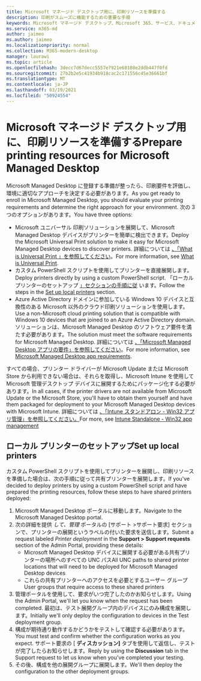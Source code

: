 ```yaml
---
title: Microsoft マネージド デスクトップ用に、印刷リソースを準備する
description: 印刷がスムーズに機能するための重要な手順
keywords: Microsoft マネージド デスクトップ、Microsoft 365、サービス、ドキュメント
ms.service: m365-md
author: jaimeo
ms.author: jaimeo
ms.localizationpriority: normal
ms.collection: M365-modern-desktop
manager: laurawi
ms.topic: article
ms.openlocfilehash: 3decc7d67decc5557e7921e68108e2ddb447f0fd
ms.sourcegitcommit: 27b2b2e5c41934b918cac2c171556c45e36661bf
ms.translationtype: MT
ms.contentlocale: ja-JP
ms.lasthandoff: 03/19/2021
ms.locfileid: "50924554"
---
```

# <a name="prepare-printing-resources-for-microsoft-managed-desktop"></a><span data-ttu-id="885d2-104">Microsoft マネージド デスクトップ用に、印刷リソースを準備する</span><span class="sxs-lookup"><span data-stu-id="885d2-104">Prepare printing resources for Microsoft Managed Desktop</span></span>

<span data-ttu-id="885d2-105">Microsoft Managed Desktop に登録する準備が整ったら、印刷要件を評価し、環境に適切なアプローチを決定する必要があります。</span><span class="sxs-lookup"><span data-stu-id="885d2-105">As you get ready to enroll in Microsoft Managed Desktop, you should evaluate your printing requirements and determine the right approach for your environment.</span></span> <span data-ttu-id="885d2-106">次の 3 つのオプションがあります。</span><span class="sxs-lookup"><span data-stu-id="885d2-106">You have three options:</span></span>
 
- <span data-ttu-id="885d2-107">Microsoft ユニバーサル 印刷ソリューションを展開して、Microsoft Managed Desktop デバイスがプリンターを簡単に検出できます。</span><span class="sxs-lookup"><span data-stu-id="885d2-107">Deploy the Microsoft Universal Print solution to make it easy for Microsoft Managed Desktop devices to discover printers.</span></span> <span data-ttu-id="885d2-108">詳細については [、「What is Universal Print 」を参照してください](/universal-print/fundamentals/universal-print-whatis)。</span><span class="sxs-lookup"><span data-stu-id="885d2-108">For more information, see [What is Universal Print](/universal-print/fundamentals/universal-print-whatis).</span></span>
- <span data-ttu-id="885d2-109">カスタム PowerShell スクリプトを使用してプリンターを直接展開します。</span><span class="sxs-lookup"><span data-stu-id="885d2-109">Deploy printers directly by using a custom PowerShell script.</span></span> <span data-ttu-id="885d2-110">「ローカル プリンターのセットアップ [」セクションの手順に従](#set-up-local-printers) います。</span><span class="sxs-lookup"><span data-stu-id="885d2-110">Follow the steps in the [Set up local printers](#set-up-local-printers) section.</span></span>
- <span data-ttu-id="885d2-111">Azure Active Directory ドメインに参加している Windows 10 デバイスと互換性のある Microsoft 以外のクラウド印刷ソリューションを使用します。</span><span class="sxs-lookup"><span data-stu-id="885d2-111">Use a non-Microsoft cloud printing solution that is compatible with Windows 10 devices that are joined to an Azure Active Directory domain.</span></span> <span data-ttu-id="885d2-112">ソリューションは、Microsoft Managed Desktop のソフトウェア要件を満たす必要があります。</span><span class="sxs-lookup"><span data-stu-id="885d2-112">The solution must meet the software requirements for Microsoft Managed Desktop.</span></span> <span data-ttu-id="885d2-113">詳細については [、「Microsoft Managed Desktop アプリの要件」を参照してください](../service-description/mmd-app-requirements.md)。</span><span class="sxs-lookup"><span data-stu-id="885d2-113">For more information, see [Microsoft Managed Desktop app requirements](../service-description/mmd-app-requirements.md).</span></span>
 
<span data-ttu-id="885d2-114">すべての場合、プリンター ドライバーが Microsoft Update または Microsoft Store から利用できない場合は、それらを取得し、Microsoft Intune を使用して Microsoft 管理デスクトップ デバイスに展開するためにパッケージ化する必要があります。</span><span class="sxs-lookup"><span data-stu-id="885d2-114">In all cases, if the printer drivers are not available from Microsoft Update or the Microsoft Store, you'll have to obtain them yourself and have them packaged for deployment to your Microsoft Managed Desktop devices with Microsoft Intune.</span></span> <span data-ttu-id="885d2-115">詳細については [、「Intune スタンドアロン - Win32 アプリ管理」を参照してください。](/mem/intune/apps/apps-win32-app-management)</span><span class="sxs-lookup"><span data-stu-id="885d2-115">For more, see [Intune Standalone - Win32 app management](/mem/intune/apps/apps-win32-app-management)</span></span>

## <a name="set-up-local-printers"></a><span data-ttu-id="885d2-116">ローカル プリンターのセットアップ</span><span class="sxs-lookup"><span data-stu-id="885d2-116">Set up local printers</span></span>

<span data-ttu-id="885d2-117">カスタム PowerShell スクリプトを使用してプリンターを展開し、印刷リソースを準備した場合は、次の手順に従って共有プリンターを展開します。</span><span class="sxs-lookup"><span data-stu-id="885d2-117">If you've decided to deploy printers by using a custom PowerShell script and have prepared the printing resources, follow these steps to have shared printers deployed:</span></span>

1.  <span data-ttu-id="885d2-118">Microsoft Managed Desktop ポータルに移動します。</span><span class="sxs-lookup"><span data-stu-id="885d2-118">Navigate to the Microsoft Managed Desktop portal.</span></span>
2.  <span data-ttu-id="885d2-119">次の詳細を提供 *して、管理* ポータルの [サポート >サポート要求] セクションで、プリンターの展開というラベルの付いた要求を送信します。</span><span class="sxs-lookup"><span data-stu-id="885d2-119">Submit a request labeled *Printer deployment* in the **Support > Support requests** section of the Admin Portal, providing these details:</span></span>
    - <span data-ttu-id="885d2-120">Microsoft Managed Desktop デバイスに展開する必要がある共有プリンターの場所へのすべての UNC パス</span><span class="sxs-lookup"><span data-stu-id="885d2-120">All UNC paths to shared printer locations that will need to be deployed for Microsoft Managed Desktop devices</span></span>
    - <span data-ttu-id="885d2-121">これらの共有プリンターへのアクセスを必要とするユーザー グループ</span><span class="sxs-lookup"><span data-stu-id="885d2-121">User groups that require access to these shared printers</span></span>
3.  <span data-ttu-id="885d2-122">管理ポータルを使用して、要求がいつ完了したのかお知らせします。</span><span class="sxs-lookup"><span data-stu-id="885d2-122">Using the Admin Portal, we'll let you know when the request has been completed.</span></span> <span data-ttu-id="885d2-123">最初は、テスト展開グループ内のデバイスにのみ構成を展開します。</span><span class="sxs-lookup"><span data-stu-id="885d2-123">Initially we'll only deploy the configuration to devices in the Test deployment group.</span></span>
4.  <span data-ttu-id="885d2-124">構成が期待通り動作するかどうかをテストして確認する必要があります。</span><span class="sxs-lookup"><span data-stu-id="885d2-124">You must test and confirm whether the configuration works as you expect.</span></span> <span data-ttu-id="885d2-125">サポート要求の [ **ディスカッション]** タブを使用して返信し、テストが完了したらお知らせします。</span><span class="sxs-lookup"><span data-stu-id="885d2-125">Reply by using the **Discussion** tab in the Support request to let us know when you've completed your testing.</span></span>
5.  <span data-ttu-id="885d2-126">その後、構成を他の展開グループに展開します。</span><span class="sxs-lookup"><span data-stu-id="885d2-126">We'll then deploy the configuration to the other deployment groups.</span></span>
